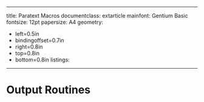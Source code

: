 [+main]::
---
title: Paratext Macros
documentclass: extarticle
mainfont: Gentium Basic
fontsize: 12pt
papersize: A4
geometry:
  - left=0.5in
  - bindingoffset=0.7in
  - right=0.8in
  - top=0.8in
  - bottom=0.8in
listings:
---

# Output Routines

[=d_output]::

[-main]::
